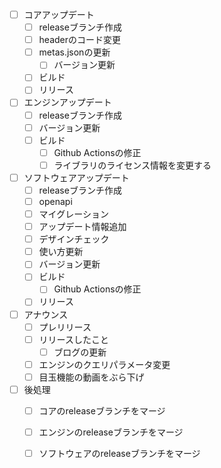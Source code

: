 - [ ] コアアップデート
  - [ ] releaseブランチ作成
  - [ ] headerのコード変更
  - [ ] metas.jsonの更新
    - [ ] バージョン更新
  - [ ] ビルド
  - [ ] リリース
- [ ] エンジンアップデート
  - [ ] releaseブランチ作成
  - [ ] バージョン更新
  - [ ] ビルド
    - [ ] Github Actionsの修正
    - [ ] ライブラリのライセンス情報を変更する
- [ ] ソフトウェアアップデート
  - [ ] releaseブランチ作成
  - [ ] openapi
  - [ ] マイグレーション
  - [ ] アップデート情報追加
  - [ ] デザインチェック
  - [ ] 使い方更新
  - [ ] バージョン更新
  - [ ] ビルド
    - [ ] Github Actionsの修正
  - [ ] リリース
- [ ] アナウンス
  - [ ] プレリリース
  - [ ] リリースしたこと
    - [ ] ブログの更新
  - [ ] エンジンのクエリパラメータ変更
  - [ ] 目玉機能の動画をぶら下げ
- [ ] 後処理
  - [ ] コアのreleaseブランチをマージ
  - [ ] エンジンのreleaseブランチをマージ
  - [ ] ソフトウェアのreleaseブランチをマージ

